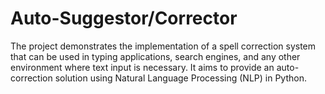 # Auto-Suggestor/Corrector
The project demonstrates the implementation of a spell correction system that can be used in typing applications, search engines, and any other environment where text input is necessary. It aims to provide an auto-correction solution using Natural Language Processing (NLP) in Python.
